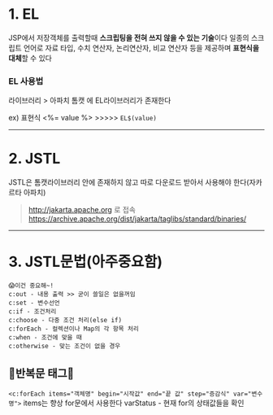 # 1. EL

JSP에서 저장객체를 출력할때 **스크립팅을 전혀 쓰지 않을 수 있는 기술**이다
일종의 스크립트 언어로 자료 타입, 수치 연산자, 논리연산자, 비교 연산자 등을 제공하며 **표현식을 대체**할 수 있다

### EL 사용법

라이브러리 > 아파치 톰캣 에 EL라이브러리가 존재한다

ex) 표현식 <%= value %> >>>>> `EL$(value)`

---

# 2. JSTL

JSTL은 톰캣라이브러리 안에 존재하지 않고 따로 다운로드 받아서 사용해야 한다(자카르타 아파치)

> http://jakarta.apache.org 로 접속
> https://archive.apache.org/dist/jakarta/taglibs/standard/binaries/

---

# 3. JSTL문법(아주중요함)

```
😱이건 중요해~!
c:out - 내용 출력 >> 굳이 쓸일은 없을꺼임
c:set - 변수선언
c:if - 조건처리
c:choose - 다중 조건 처리(else if)
c:forEach - 컬렉션이나 Map의 각 항목 처리
c:when - 조건에 맞을 때
c:otherwise - 맞는 조건이 없을 경우
```

## 🤔반복문 태그🤔

`<c:forEach items="객체명" begin="시작값" end="끝 값" step="증감식" var="변수명">`
items는 향상 for문에서 사용한다
varStatus - 현재 for의 상태값들을 확인
